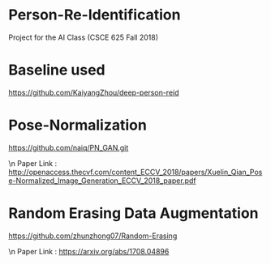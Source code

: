 # Person-Re-Identification
Project for the AI Class (CSCE 625 Fall 2018)

# Baseline used 
https://github.com/KaiyangZhou/deep-person-reid

# Pose-Normalization
https://github.com/naiq/PN_GAN.git

\n Paper Link : http://openaccess.thecvf.com/content_ECCV_2018/papers/Xuelin_Qian_Pose-Normalized_Image_Generation_ECCV_2018_paper.pdf

# Random Erasing Data Augmentation
https://github.com/zhunzhong07/Random-Erasing

\n Paper Link : https://arxiv.org/abs/1708.04896
